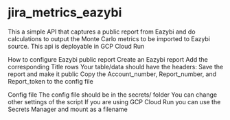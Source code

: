 # jira_metrics_eazybi
This a simple API that captures a public report from Eazybi and do calculations to output the Monte Carlo metrics to be imported to Eazybi source.
This api is deployable in GCP Cloud Run


How to configure
Eazybi public report
Create an Eazybi report
Add the corresponding Title rows
Your table/data should have the headers:
Save the report and make it public
Copy the Account_number, Report_number, and Report_token to the config file

Config file
The config file should be in the secrets/ folder
You can change other settings of the script
If you are using GCP Cloud Run you can use the Secrets Manager and mount as a filename

